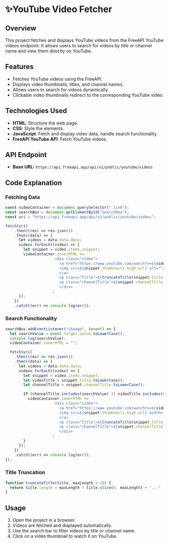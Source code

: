 # ✨YouTube Video Fetcher

## Overview
This project fetches and displays YouTube videos from the FreeAPI YouTube videos endpoint. It allows users to search for videos by title or channel name and view them directly on YouTube.

## Features
- Fetches YouTube videos using the FreeAPI.
- Displays video thumbnails, titles, and channel names.
- Allows users to search for videos dynamically.
- Clickable video thumbnails redirect to the corresponding YouTube video.

## Technologies Used
- **HTML**: Structure the web page.
- **CSS**: Style the elements.
- **JavaScript**: Fetch and display video data, handle search functionality.
- **FreeAPI YouTube API**: Fetch YouTube videos.

## API Endpoint
- **Base URL:** `https://api.freeapi.app/api/v1/public/youtube/videos`

## Code Explanation
### Fetching Data
```js
const videoContainer = document.querySelector(".link");
const searchBox = document.getElementById("searchBox");
const uri = "https://api.freeapi.app/api/v1/public/youtube/videos";

fetch(uri)
    .then((res) => res.json())
    .then((data) => {
      let videos = data.data.data;
      videos.forEach((video) => {
        let snippet = video.items.snippet;
        videoContainer.innerHTML += `
                      <div class="video">
                        <a href="https://www.youtube.com/watch?v=${video.items.id}">
                        <img src=${snippet.thumbnails.high.url} alt=""/>
                        </a>
                        <p class="Title">${truncateTitle(snippet.title)}.</p>
                        <p class="channelTitle">${snippet.channelTitle}</p>
                        </div>
                    `;
      });
    })
    .catch((err) => console.log(err));
```

### Search Functionality
```js
searchBox.addEventListener("change", (event) => {
  let searchValue = event.target.value.toLowerCase();
  console.log(searchValue);
  videoContainer.innerHTML = "";

  fetch(uri)
    .then((res) => res.json())
    .then((data) => {
      let videos = data.data.data;
      videos.forEach((video) => {
        let snippet = video.items.snippet;
        let videoTitle = snippet.title.toLowerCase();
        let channelTitle = snippet.channelTitle.toLowerCase();

        if (channelTitle.includes(searchValue) || videoTitle.includes(searchValue)) {
          videoContainer.innerHTML += `
                      <div class="video">
                        <a href="https://www.youtube.com/watch?v=${video.items.id}">
                        <img src=${snippet.thumbnails.high.url} width="200" alt=""/>
                        </a>
                        <p class="Title">${truncateTitle(snippet.title)}.</p>
                        <p class="channelTitle">${snippet.channelTitle}</p>
                        </div>
                    `;
        }
      });
    })
    .catch((err) => console.log(err));
});
```

### Title Truncation
```js
function truncateTitle(title, maxLength = 28) {
  return title.length > maxLength ? title.slice(0, maxLength) + "..." : title;
}
```

## Usage
1. Open the project in a browser.
2. Videos are fetched and displayed automatically.
3. Use the search bar to filter videos by title or channel name.
4. Click on a video thumbnail to watch it on YouTube.

